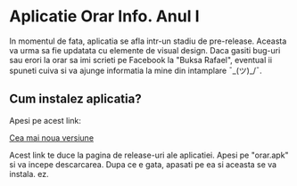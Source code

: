 # Aplicatie Orar Info. Anul I
In momentul de fata, aplicatia se afla intr-un stadiu de pre-release. Aceasta va urma sa fie updatata cu elemente de visual design. Daca gasiti bug-uri sau erori la orar sa imi scrieti pe Facebook la "Buksa Rafael", eventual ii spuneti cuiva si va ajunge informatia la mine din intamplare ¯\_(ツ)_/¯.
## Cum instalez aplicatia?
Apesi pe acest link:

[Cea mai noua versiune](https://github.com/TheEternalig/Orar-Anul-I/releases/tag/0.5)

Acest link te duce la pagina de release-uri ale aplicatiei. Apesi pe "orar.apk" si va incepe descarcarea. Dupa ce e gata, apasati pe ea si aceasta se va instala. ez.
